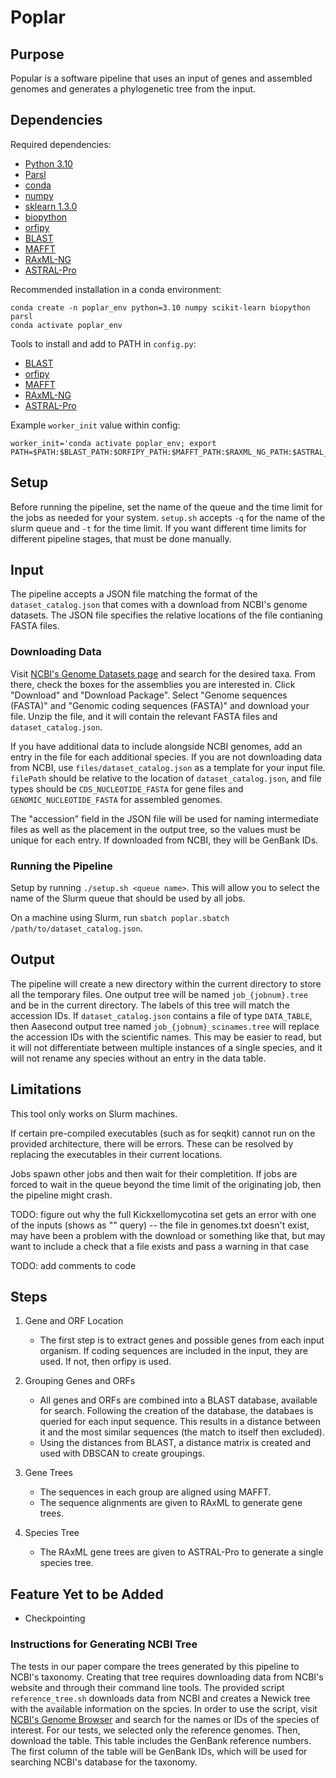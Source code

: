 # Poplar

## Purpose

Popular is a software pipeline that uses an input of genes and assembled genomes and generates a phylogenetic tree from the input.

## Dependencies

Required dependencies:

- [Python 3.10](https://www.python.org/downloads/)
- [Parsl](https://parsl.readthedocs.io/en/stable)
- [conda](https://docs.conda.io/projects/conda/en/latest/user-guide/install/index.html)
- [numpy](https://numpy.org/)
- [sklearn 1.3.0](https://scikit-learn.org/stable/index.html)
- [biopython](https://biopython.org/docs/1.75/api/Bio.html)
- [orfipy](https://pypi.org/project/orfipy/)
- [BLAST](https://ftp.ncbi.nlm.nih.gov/blast/executables/blast+/LATEST/)
- [MAFFT](https://mafft.cbrc.jp/alignment/software/)
- [RAxML-NG](https://github.com/amkozlov/raxml-ng)
- [ASTRAL-Pro](https://github.com/chaoszhang/A-pro)

Recommended installation in a conda environment:

```
conda create -n poplar_env python=3.10 numpy scikit-learn biopython parsl
conda activate poplar_env
```

Tools to install and add to PATH in `config.py`:

- [BLAST](https://ftp.ncbi.nlm.nih.gov/blast/executables/blast+/LATEST/)
- [orfipy](https://pypi.org/project/orfipy/)
- [MAFFT](https://mafft.cbrc.jp/alignment/software/)
- [RAxML-NG](https://github.com/amkozlov/raxml-ng)
- [ASTRAL-Pro](https://github.com/chaoszhang/A-pro)

Example `worker_init` value within config:

```
worker_init='conda activate poplar_env; export PATH=$PATH:$BLAST_PATH:$ORFIPY_PATH:$MAFFT_PATH:$RAXML_NG_PATH:$ASTRAL_PRO_PATH'
```


## Setup

Before running the pipeline, set the name of the queue and the time limit for the jobs as needed for your system. `setup.sh` accepts `-q` for the name of the slurm queue and `-t` for the time limit. If you want different time limits for different pipeline stages, that must be done manually.

## Input

The pipeline accepts a JSON file matching the format of the `dataset_catalog.json` that comes with a download from NCBI's genome datasets. The JSON file specifies the relative locations of the file contianing FASTA files.

### Downloading Data

Visit [NCBI's Genome Datasets page](https://www.ncbi.nlm.nih.gov/datasets/genome) and search for the desired taxa. From there, check the boxes for the assemblies you are interested in. Click "Download" and "Download Package". Select "Genome sequences (FASTA)" and "Genomic coding sequences (FASTA)" and download your file. Unzip the file, and it will contain the relevant FASTA files and `dataset_catalog.json`.

If you have additional data to include alongside NCBI genomes, add an entry in the file for each additional species. If you are not downloading data from NCBI, use `files/dataset_catalog.json` as a template for your input file. `filePath` should be relative to the location of `dataset_catalog.json`, and file types should be `CDS_NUCLEOTIDE_FASTA` for gene files and `GENOMIC_NUCLEOTIDE_FASTA` for assembled genomes.

The "accession" field in the JSON file will be used for naming intermediate files as well as the placement in the output tree, so the values must be unique for each entry. If downloaded from NCBI, they will be GenBank IDs.

### Running the Pipeline

Setup by running `./setup.sh <queue name>`. This will allow you to select the name of the Slurm queue that should be used by all jobs.

On a machine using Slurm, run `sbatch poplar.sbatch /path/to/dataset_catalog.json`.

## Output

The pipeline will create a new directory within the current directory to store all the temporary files. One output tree will be named `job_{jobnum}.tree` and be in the current directory. The labels of this tree will match the accession IDs. If `dataset_catalog.json` contains a file of type `DATA_TABLE`, then Aasecond output tree named `job_{jobnum}_scinames.tree` will replace the accession IDs with the scientific names. This may be easier to read, but it will not differentiate between multiple instances of a single species, and it will not rename any species without an entry in the data table.

## Limitations

This tool only works on Slurm machines.

If certain pre-compiled executables (such as for seqkit) cannot run on the provided architecture, there will be errors. These can be resolved by replacing the executables in their current locations.

Jobs spawn other jobs and then wait for their completition. If jobs are forced to wait in the queue beyond the time limit of the originating job, then the pipeline might crash.

TODO: figure out why the full Kickxellomycotina set gets an error with one of the inputs (shows as "" query) -- the file in genomes.txt doesn't exist, may have been a problem with the download or something like that, but may want to include a check that a file exists and pass a warning in that case

TODO: add comments to code

## Steps

1. Gene and ORF Location

	- The first step is to extract genes and possible genes from each input organism. If coding sequences are included in the input, they are used. If not, then orfipy is used.

2. Grouping Genes and ORFs

	- All genes and ORFs are combined into a BLAST database, available for search. Following the creation of the database, the databaes is queried for each input sequence. This results in a distance between it and the most similar sequences (the match to itself then excluded).
	- Using the distances from BLAST, a distance matrix is created and used with DBSCAN to create groupings.

3. Gene Trees

	- The sequences in each group are aligned using MAFFT.
	- The sequence alignments are given to RAxML to generate gene trees.

4. Species Tree

	- The RAxML gene trees are given to ASTRAL-Pro to generate a single species tree.

## Feature Yet to be Added

- Checkpointing

### Instructions for Generating NCBI Tree

The tests in our paper compare the trees generated by this pipeline to NCBI's taxonomy. Creating that tree requires downloading data from NCBI's website and through their command line tools. The provided script `reference_tree.sh` downloads data from NCBI and creates a Newick tree with the available information on the spcies. In order to use the script, visit [NCBI's Genome Browser](https://www.ncbi.nlm.nih.gov/datasets/genome) and search for the names or IDs of the species of interest. For our tests, we selected only the reference genomes. Then, download the table. This table includes the GenBank reference numbers. The first column of the table will be GenBank IDs, which will be used for searching NCBI's database for the taxonomy.
